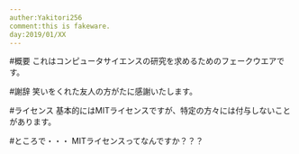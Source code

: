 ```yaml
---
auther:Yakitori256
comment:this is fakeware.
day:2019/01/XX
---
```


#概要
これはコンピュータサイエンスの研究を求めるためのフェークウエアです。

#謝辞
笑いをくれた友人の方がたに感謝いたします。

#ライセンス
基本的にはMITライセンスですが、特定の方々には付与しないことがあります。

#ところで・・・
MITライセンスってなんですか？？？